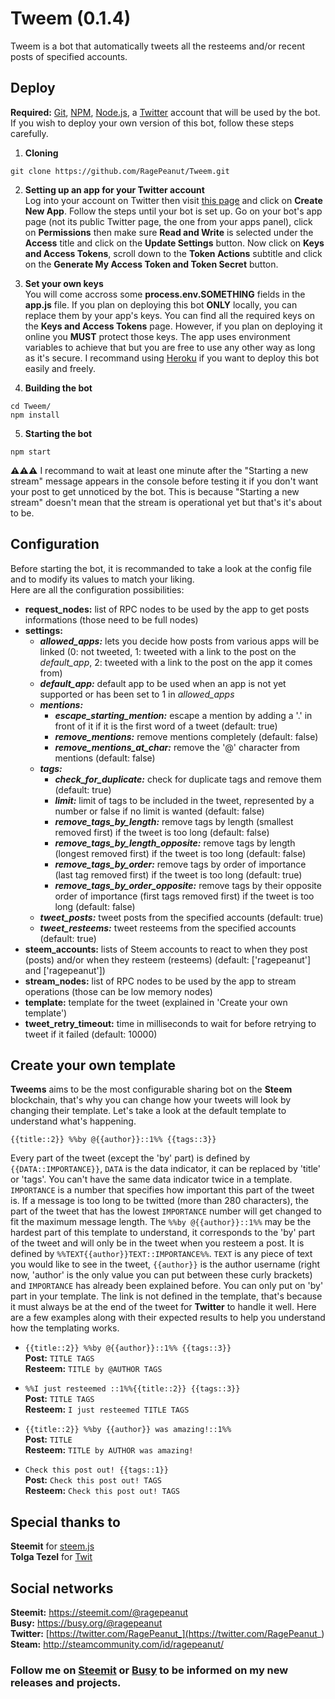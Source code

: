 # Tweem (0.1.4)
Tweem is a bot that automatically tweets all the resteems and/or recent posts of specified accounts.

## Deploy
**Required:** [Git](https://git-scm.com/), [NPM](https://www.npmjs.com/), [Node.js](https://nodejs.org/), a [Twitter](https://twitter.com/) account that will be used by the bot.<br>
If you wish to deploy your own version of this bot, follow these steps carefully.
1. **Cloning**
```
git clone https://github.com/RagePeanut/Tweem.git
```
2. **Setting up an app for your Twitter account**<br>
Log into your account on Twitter then visit [this page](https://apps.twitter.com/) and click on **Create New App**. Follow the steps until your bot is set up. Go on your bot's app page (not its public Twitter page, the one from your apps panel), click on **Permissions** then make sure **Read and Write** is selected under the **Access** title and click on the **Update Settings** button. Now click on **Keys and Access Tokens**, scroll down to the **Token Actions** subtitle and click on the **Generate My Access Token and Token Secret** button.

3. **Set your own keys**<br>
You will come accross some **process.env.SOMETHING** fields in the **app.js** file. If you plan on deploying this bot **ONLY** locally, you can replace them by your app's keys. You can find all the required keys on the **Keys and Access Tokens** page. However, if you plan on deploying it online you **MUST** protect those keys. The app uses environment variables to achieve that but you are free to use any other way as long as it's secure. I recommand using [Heroku](https://www.heroku.com/) if you want to deploy this bot easily and freely.

4. **Building the bot**
```
cd Tweem/
npm install
```
5. **Starting the bot**
```
npm start
```
**⚠⚠⚠** I recommand to wait at least one minute after the "Starting a new stream" message appears in the console before testing it if you don't want your post to get unnoticed by the bot. This is because "Starting a new stream" doesn't mean that the stream is operational yet but that's it's about to be.

## Configuration
Before starting the bot, it is recommanded to take a look at the config file and to modify its values to match your liking.<br>
Here are all the configuration possibilities:
* **request_nodes:** list of RPC nodes to be used by the app to get posts informations (those need to be full nodes)
* **settings:**
  * ***allowed_apps:*** lets you decide how posts from various apps will be linked (0: not tweeted, 1: tweeted with a link to the post on the *default_app*, 2: tweeted with a link to the post on the app it comes from)
  * ***default_app:*** default app to be used when an app is not yet supported or has been set to 1 in *allowed_apps*
  * ***mentions:***
    * ***escape_starting_mention:*** escape a mention by adding a '.' in front of it if it is the first word of a tweet (default: true)
    * ***remove_mentions:*** remove mentions completely (default: false)
    * ***remove_mentions_at_char:*** remove the '@' character from mentions (default: false)
  * ***tags:***
    * ***check_for_duplicate:*** check for duplicate tags and remove them (default: true)
    * ***limit:*** limit of tags to be included in the tweet, represented by a number or false if no limit is wanted (default: false)
    * ***remove_tags_by_length:*** remove tags by length (smallest removed first) if the tweet is too long (default: false)
    * ***remove_tags_by_length_opposite:*** remove tags by length (longest removed first) if the tweet is too long (default: false)
    * ***remove_tags_by_order:*** remove tags by order of importance (last tag removed first) if the tweet is too long (default: true)
    * ***remove_tags_by_order_opposite:*** remove tags by their opposite order of importance (first tags removed first) if the tweet is too long (default: false)
  * ***tweet_posts:*** tweet posts from the specified accounts (default: true)
  * ***tweet_resteems:*** tweet resteems from the specified accounts (default: true)
* **steem_accounts:** lists of Steem accounts to react to when they post (posts) and/or when they resteem (resteems) (default: ['ragepeanut'] and ['ragepeanut'])
* **stream_nodes:** list of RPC nodes to be used by the app to stream operations (those can be low memory nodes)
* **template:** template for the tweet (explained in 'Create your own template')
* **tweet_retry_timeout:** time in milliseconds to wait for before retrying to tweet if it failed (default: 10000)

## Create your own template
**Tweems** aims to be the most configurable sharing bot on the **Steem** blockchain, that's why you can change how your tweets will look by changing their template. Let's take a look at the default template to understand what's happening.
```
{{title::2}} %%by @{{author}}::1%% {{tags::3}}
```
Every part of the tweet (except the 'by' part) is defined by `{{DATA::IMPORTANCE}}`, `DATA` is the data indicator, it can be replaced by 'title' or 'tags'. You can't have the same data indicator twice in a template. `IMPORTANCE` is a number that specifies how important this part of the tweet is. If a message is too long to be twitted (more than 280 characters), the part of the tweet that has the lowest `IMPORTANCE` number will get changed to fit the maximum message length. The `%%by @{{author}}::1%%` may be the hardest part of this template to understand, it corresponds to the 'by' part of the tweet and will only be in the tweet when you resteem a post. It is defined by `%%TEXT{{author}}TEXT::IMPORTANCE%%`. `TEXT` is any piece of text you would like to see in the tweet, `{{author}}` is the author username (right now, 'author' is the only value you can put between these curly brackets) and `IMPORTANCE` has already been explained before. You can only put on 'by' part in your template. The link is not defined in the template, that's because it must always be at the end of the tweet for **Twitter** to handle it well. Here are a few examples along with their expected results to help you understand how the templating works.
* `{{title::2}} %%by @{{author}}::1%% {{tags::3}}`<br>
**Post:** `TITLE TAGS`<br>
**Resteem:** `TITLE by @AUTHOR TAGS`

* `%%I just resteemed ::1%%{{title::2}} {{tags::3}}`<br>
**Post:** `TITLE TAGS`<br>
**Resteem:** `I just resteemed TITLE TAGS`

* `{{title::2}} %%by {{author}} was amazing!::1%%`<br>
**Post:** `TITLE`<br>
**Resteem:** `TITLE by AUTHOR was amazing!`

* `Check this post out! {{tags::1}}`<br>
**Post:** `Check this post out! TAGS`<br>
**Resteem:** `Check this post out! TAGS`

## Special thanks to
**Steemit** for [steem.js](https://github.com/steemit/steem-js)<br>
**Tolga Tezel** for [Twit](https://github.com/ttezel/twit)

## Social networks
**Steemit:** https://steemit.com/@ragepeanut <br>
**Busy:** https://busy.org/@ragepeanut <br>
**Twitter:** [https://twitter.com/RagePeanut_](https://twitter.com/RagePeanut_) <br>
**Steam:** http://steamcommunity.com/id/ragepeanut/

### Follow me on [Steemit](https://steemit.com/@ragepeanut) or [Busy](https://busy.org/@ragepeanut) to be informed on my new releases and projects.
